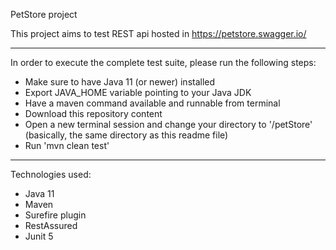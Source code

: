 PetStore project

This project aims to test REST api hosted in https://petstore.swagger.io/

---
In order to execute the complete test suite, please run the following steps:

- Make sure to have Java 11 (or newer) installed
- Export JAVA_HOME variable pointing to your Java JDK
- Have a maven command available and runnable from terminal
- Download this repository content
- Open a new terminal session and change your directory to '<repository location>/petStore' (basically, the same directory as this readme file)
- Run 'mvn clean test'

----
Technologies used:

- Java 11
- Maven
- Surefire plugin
- RestAssured
- Junit 5